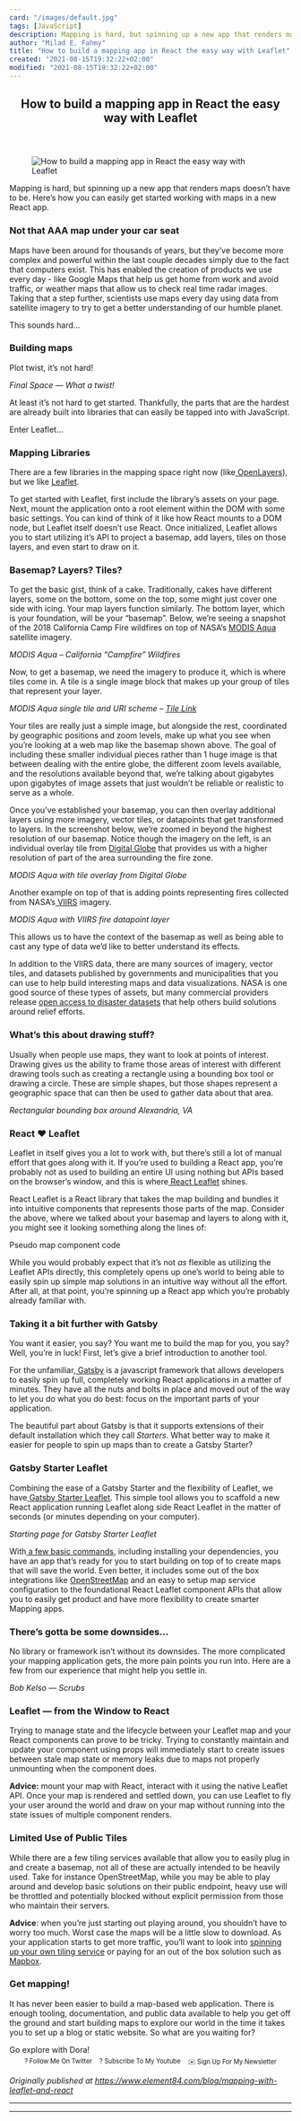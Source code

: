 ```yaml
---
card: "/images/default.jpg"
tags: [JavaScript]
description: Mapping is hard, but spinning up a new app that renders maps
author: "Milad E. Fahmy"
title: "How to build a mapping app in React the easy way with Leaflet"
created: "2021-08-15T19:32:22+02:00"
modified: "2021-08-15T19:32:22+02:00"
---
```

<div class="site-wrapper">
<main id="site-main" class="site-main outer">
<div class="inner">
<article class="post-full post tag-javascript tag-reactjs tag-react tag-mapping tag-maps tag-leaflet tag-react-leaflet tag-gatsby tag-gatsbyjs ">
<header class="post-full-header">
<h1 class="post-full-title">How to build a mapping app in React the easy way with Leaflet</h1>
</header>
<figure class="post-full-image">
<picture>
<source media="(max-width: 700px)" sizes="1px" srcset="data:image/gif;base64,R0lGODlhAQABAIAAAAAAAP///yH5BAEAAAAALAAAAAABAAEAAAIBRAA7 1w">
<source media="(min-width: 701px)" sizes="(max-width: 800px) 400px,
(max-width: 1170px) 700px,
1400px" srcset="/news/content/images/size/w300/2019/10/mapping-with-leaflet.jpg 300w,
/news/content/images/size/w600/2019/10/mapping-with-leaflet.jpg 600w,
/news/content/images/size/w1000/2019/10/mapping-with-leaflet.jpg 1000w,
/news/content/images/size/w2000/2019/10/mapping-with-leaflet.jpg 2000w">
<img onerror="this.style.display='none'" src="/news/content/images/size/w2000/2019/10/mapping-with-leaflet.jpg" alt="How to build a mapping app in React the easy way with Leaflet">
</picture>
</figure>
<section class="post-full-content">
<div class="post-content">
<p>Mapping is hard, but spinning up a new app that renders maps doesn’t have to be. Here’s how you can easily get started working with maps in a new React app.</p>
<h1 id="not-that-aaa-map-under-your-car-seat">Not that AAA map under your car seat</h1>
<p>Maps have been around for thousands of years, but they’ve become more complex and powerful within the last couple decades simply due to the fact that computers exist. This has enabled the creation of products we use every day - like Google Maps that help us get home from work and avoid traffic, or weather maps that allow us to check real time radar images. Taking that a step further, scientists use maps every day using data from satellite imagery to try to get a better understanding of our humble planet.</p>
<p>This sounds hard…</p>
<h1 id="building-maps">Building maps</h1>
<p>Plot twist, it’s not hard!</p>
<figcaption><em>Final Space — What a twist!</em></figcaption>
</figure>
<p>At least it’s not hard to get started. Thankfully, the parts that are the hardest are already built into libraries that can easily be tapped into with JavaScript.</p>
<p>Enter Leaflet…</p>
<h1 id="mapping-libraries">Mapping Libraries</h1>
<p>There are a few libraries in the mapping space right now (like<a href="https://openlayers.org/" rel="noopener"> OpenLayers</a>), but we like <a href="https://leafletjs.com/" rel="noopener">Leaflet</a>.</p>
<p>To get started with Leaflet, first include the library’s assets on your page. Next, mount the application onto a root element within the DOM with some basic settings. You can kind of think of it like how React mounts to a DOM node, but Leaflet itself doesn’t use React. Once initialized, Leaflet allows you to start utilizing it’s API to project a basemap, add layers, tiles on those layers, and even start to draw on it.</p>
<h3 id="basemap-layers-tiles">Basemap? Layers? Tiles?</h3>
<p>To get the basic gist, think of a cake. Traditionally, cakes have different layers, some on the bottom, some on the top, some might just cover one side with icing. Your map layers function similarly. The bottom layer, which is your foundation, will be your “basemap”. Below, we’re seeing a snapshot of the 2018 California Camp Fire wildfires on top of NASA’s <a href="https://terra.nasa.gov/about/terra-instruments/modis" rel="noopener">MODIS Aqua</a> satellite imagery.</p>
<figcaption><em>MODIS Aqua – California “Campfire” Wildfires</em></figcaption>
</figure>
<p>Now, to get a basemap, we need the imagery to produce it, which is where tiles come in. A tile is a single image block that makes up your group of tiles that represent your layer.</p>
<figcaption><em>MODIS Aqua single tile and URI scheme – <a href="https://gibs-a.earthdata.nasa.gov/wmts/epsg3857/best/MODIS_Aqua_CorrectedReflectance_TrueColor/default/2018-11-08/EPSG3857_250m/8/97/41.jpg">Tile Link</a></em></figcaption>
</figure>
<p>Your tiles are really just a simple image, but alongside the rest, coordinated by geographic positions and zoom levels, make up what you see when you’re looking at a web map like the basemap shown above. The goal of including these smaller individual pieces rather than 1 huge image is that between dealing with the entire globe, the different zoom levels available, and the resolutions available beyond that, we’re talking about gigabytes upon gigabytes of image assets that just wouldn’t be reliable or realistic to serve as a whole.</p>
<p>Once you’ve established your basemap, you can then overlay additional layers using more imagery, vector tiles, or datapoints that get transformed to layers. In the screenshot below, we’re zoomed in beyond the highest resolution of our basemap. Notice though the imagery on the left, is an individual overlay tile from <a href="http://blog.digitalglobe.com/news/open-data-response-for-the-california-wildfires/" rel="noopener">Digital Globe</a> that provides us with a higher resolution of part of the area surrounding the fire zone.</p>
<figcaption><em>MODIS Aqua with tile overlay from Digital Globe</em></figcaption>
</figure>
<p>Another example on top of that is adding points representing fires collected from NASA’s<a href="https://earthdata.nasa.gov/earth-observation-data/near-real-time/download-nrt-data/viirs-nrt" rel="noopener"> VIIRS</a> imagery.</p>
<figcaption><em>MODIS Aqua with VIIRS fire datapoint layer</em></figcaption>
</figure>
<p>This allows us to have the context of the basemap as well as being able to cast any type of data we’d like to better understand its effects.</p>
<p>In addition to the VIIRS data, there are many sources of imagery, vector tiles, and datasets published by governments and municipalities that you can use to help build interesting maps and data visualizations. NASA is one good source of these types of assets, but many commercial providers release <a href="https://www.digitalglobe.com/ecosystem/open-data" rel="noopener">open access to disaster datasets</a> that help others build solutions around relief efforts.</p>
<h3 id="what-s-this-about-drawing-stuff">What’s this about drawing stuff?</h3>
<p>Usually when people use maps, they want to look at points of interest. Drawing gives us the ability to frame those areas of interest with different drawing tools such as creating a rectangle using a bounding box tool or drawing a circle. These are simple shapes, but those shapes represent a geographic space that can then be used to gather data about that area.</p>
<figcaption><em>Rectangular bounding box around Alexandria, VA</em></figcaption>
</figure>
<h1 id="react-leaflet">React ❤️ Leaflet</h1>
<p>Leaflet in itself gives you a lot to work with, but there’s still a lot of manual effort that goes along with it. If you’re used to building a React app, you’re probably not as used to building an entire UI using nothing but APIs based on the browser’s window, and this is where<a href="https://react-leaflet.js.org/" rel="noopener"> React Leaflet</a> shines.</p>
<p>React Leaflet is a React library that takes the map building and bundles it into intuitive components that represents those parts of the map. Consider the above, where we talked about your basemap and layers to along with it, you might see it looking something along the lines of:</p>
<figcaption>Pseudo map component code</figcaption>
</figure>
<p>While you would probably expect that it’s not <em><em>as</em></em> flexible as utilizing the Leaflet APIs directly, this completely opens up one’s world to being able to easily spin up simple map solutions in an intuitive way without all the effort. After all, at that point, you’re spinning up a React app which you’re probably already familiar with.</p>
<h1 id="taking-it-a-bit-further-with-gatsby">Taking it a bit further with Gatsby</h1>
<p>You want it easier, you say? You want me to build the map for you, you say? Well, you’re in luck! First, let’s give a brief introduction to another tool.</p>
<p>For the unfamiliar,<a href="https://www.gatsbyjs.org/" rel="noopener"> Gatsby</a> is a javascript framework that allows developers to easily spin up full, completely working React applications in a matter of minutes. They have all the nuts and bolts in place and moved out of the way to let you do what you do best: focus on the important parts of your application.</p>
<p>The beautiful part about Gatsby is that it supports extensions of their default installation which they call <em><em>Starters</em></em>. What better way to make it easier for people to spin up maps than to create a Gatsby Starter?</p>
<h1 id="gatsby-starter-leaflet">Gatsby Starter Leaflet</h1>
<p>Combining the ease of a Gatsby Starter and the flexibility of Leaflet, we have<a href="https://github.com/colbyfayock/gatsby-starter-leaflet" rel="noopener"> Gatsby Starter Leaflet</a>. This simple tool allows you to scaffold a new React application running Leaflet along side React Leaflet in the matter of seconds (or minutes depending on your computer).</p>
<figcaption><em>Starting page for Gatsby Starter Leaflet</em></figcaption>
</figure>
<p>With<a href="https://github.com/colbyfayock/gatsby-starter-leaflet" rel="noopener"> a few basic commands</a>, including installing your dependencies, you have an app that’s ready for you to start building on top of to create maps that will save the world. Even better, it includes some out of the box integrations like <a href="https://www.openstreetmap.org/" rel="noopener">OpenStreetMap</a> and an easy to setup map service configuration to the foundational React Leaflet component APIs that allow you to easily get product and have more flexibility to create smarter Mapping apps.</p>
<h1 id="there-s-gotta-be-some-downsides-">There’s gotta be some downsides…</h1>
<p>No library or framework isn’t without its downsides. The more complicated your mapping application gets, the more pain points you run into. Here are a few from our experience that might help you settle in.</p>
<figcaption><em>Bob Kelso — Scrubs</em></figcaption>
</figure>
<h1 id="leaflet-from-the-window-to-react">Leaflet — from the Window to React</h1>
<p>Trying to manage state and the lifecycle between your Leaflet map and your React components can prove to be tricky. Trying to constantly maintain and update your component using props will immediately start to create issues between stale map state or memory leaks due to maps not properly unmounting when the component does.</p>
<p><strong><strong>Advice:</strong></strong> mount your map with React, interact with it using the native Leaflet API. Once your map is rendered and settled down, you can use Leaflet to fly your user around the world and draw on your map without running into the state issues of multiple component renders.</p>
<h1 id="limited-use-of-public-tiles">Limited Use of Public Tiles</h1>
<p>While there are a few tiling services available that allow you to easily plug in and create a basemap, not all of these are actually intended to be heavily used. Take for instance OpenStreetMap, while you may be able to play around and develop basic solutions on their public endpoint, heavy use will be throttled and potentially blocked without explicit permission from those who maintain their servers.</p>
<p><strong><strong>Advice</strong></strong>: when you’re just starting out playing around, you shouldn’t have to worry too much. Worst case the maps will be a little slow to download. As your application starts to get more traffic, you’ll want to look into <a href="https://github.com/Overv/openstreetmap-tile-server" rel="noopener">spinning up your own tiling service</a> or paying for an out of the box solution such as <a href="https://www.mapbox.com/" rel="noopener">Mapbox</a>.</p>
<h1 id="get-mapping-">Get mapping!</h1>
<p>It has never been easier to build a map-based web application. There is enough tooling, documentation, and public data available to help you get off the ground and start building maps to explore our world in the time it takes you to set up a blog or static website. So what are you waiting for?</p>
<figcaption>Go explore with Dora!</figcaption>
</figure>
<p style="margin: 0;">
<a href="https://twitter.com/colbyfayock" style="display: block;">
</a>
</p>
<ul style="display:flex;justify-content:center;list-style:none;padding:0;margin: .5em 0 0;font-size: .8em;">
<li style="margin: 0 .6em;padding: 0;">
<a href="https://twitter.com/colbyfayock" style="text-decoration: none;">? Follow Me On Twitter</a>
</li>
<li style="margin: 0 .6em;padding: 0;">
<a href="https://youtube.com/colbyfayock" style="text-decoration: none;">?️ Subscribe To My Youtube</a>
</li>
<li style="margin: 0 .6em;padding: 0;">
<a href="https://www.colbyfayock.com/newsletter/" style="text-decoration: none;">✉️ Sign Up For My Newsletter</a>
</li>
</ul>
</div>
<p><em>Originally published at <a href="https://www.element84.com/blog/mapping-with-leaflet-and-react">https://www.element84.com/blog/mapping-with-leaflet-and-react</a></em></p>
</div>
<hr>
<hr>
</section>
</article>
</div>
</main>
</div>
<!-- Google Tag Manager (noscript) -->
<!-- End Google Tag Manager (noscript) -->
